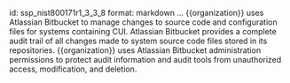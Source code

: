 id: ssp_nist800171r1_3_3_8
format: markdown
...
{{organization}} uses Atlassian Bitbucket to manage changes to source code and configuration files for systems containing CUI. Atlassian Bitbucket provides a complete audit trail of all changes made to system source code files stored in its repositories. {{organization}} uses Atlassian Bitbucket administration permissions to protect audit information and audit tools from unauthorized access, modification, and deletion.

